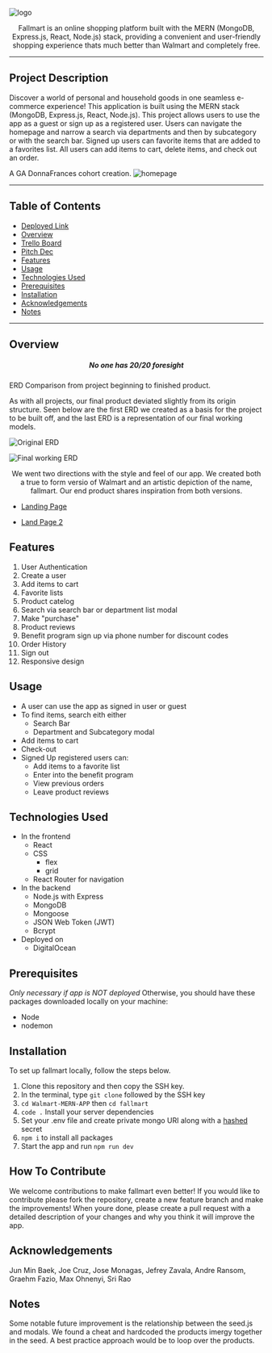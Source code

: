 ![logo](https://i.imgur.com/sy3aUK6.png)

<p align="center">Fallmart is an online shopping platform built with the MERN (MongoDB, Express.js, React, Node.js) stack, providing a convenient and user-friendly shopping experience thats much better than Walmart and completely free.</p>

___
## Project Description
Discover a world of personal and household goods in one seamless e-commerce experience! This application is built using the MERN stack (MongoDB, Express.js, React, Node.js). This project allows users to use the app as a guest or sign up as a registered user. Users can navigate the homepage and narrow a search via departments and then by subcategory or with the search bar. Signed up users can favorite items that are added to a favorites list. All users can add items to cart, delete items, and check out an order. 

A GA DonnaFrances cohort creation.
![homepage](https://i.imgur.com/ryQEcOj.png)


___
## Table of Contents
- [Deployed Link]()
- [Overview](#overview)
- [Trello Board](https://trello.com/b/UEHNvPzS/walmart)
- [Pitch Dec](https://docs.google.com/presentation/d/1zLbUtjdnLn8FDhdMuW9853M0LjZK9JoiMzNT_CNWAtQ/edit#slide=id.p)
- [Features](#features)
- [Usage](#usage)
- [Technologies Used](#technologies-used)
- [Prerequisites](#prerequisites)
- [Installation](#installation)
- [Acknowledgements](#acknowledgements)
- [Notes](#notes)
___
## Overview
<h5 align="center">No one has 20/20 foresight</h5>

ERD Comparison from project beginning to finished product.

As with all projects, our final product deviated slightly from its origin structure. Seen below are the first ERD we created as a basis for the project to be built off, and the last ERD is a representation of our final working models.

![Original ERD](https://i.imgur.com/Rzzsms6.jpg)

![Final working ERD](https://i.imgur.com/s4IvamP.png)

<p align="center">We went two directions with the style and feel of our app. We created both a true to form versio of Walmart and an artistic depiction of the name, fallmart. Our end product shares inspiration from both versions. </p>

+ [Landing Page](https://i.imgur.com/0oyudGJ.png)

+ [Land Page 2](https://i.imgur.com/FYvydkW.png)

## Features
1. User Authentication 
2. Create a user
3. Add items to cart
4. Favorite lists
5. Product catelog
6. Search via search bar or department list modal
7. Make "purchase"
8. Product reviews
9. Benefit program sign up via phone number for discount codes
10. Order History
11. Sign out
12. Responsive design

## Usage
+ A user can use the app as signed in user or guest
+ To find items, search eith either
    - Search Bar
    - Department and Subcategory modal
+ Add items to cart
+ Check-out
+ Signed Up registered users can: 
    - Add items to a favorite list
    - Enter into the benefit program 
    - View previous orders
    - Leave product reviews

## Technologies Used 
+ In the frontend
    - React 
    - CSS 
        * flex
        * grid
    - React Router for navigation 
+ In the backend
    - Node.js with Express 
    - MongoDB
    - Mongoose
    - JSON Web Token (JWT)
    - Bcrypt
+ Deployed on
    - DigitalOcean

## Prerequisites 
*Only necessary if app is NOT deployed* Otherwise, you should have these packages downloaded locally on your machine: 
+ Node
+ nodemon

## Installation
To set up fallmart locally, follow the steps below. 
1. Clone this repository and then copy the SSH key.
2. In the terminal, type `git clone` followed by the SSH key
3. `cd Walmart-MERN-APP` then `cd fallmart`
4. `code .`
Install your server dependencies
5. Set your .env file and create private mongo URI along with a [hashed](https://emn178.github.io/online-tools/sha256.html) secret
6. `npm i` to install all packages
7. Start the app and run `npm run dev`

## How To Contribute
We welcome contributions to make fallmart even better! If you would like to contribute please fork the repository, create a new feature branch and make the improvements! When youre done, please create a pull request with a detailed description of your changes and why you think it will improve the app. 

## Acknowledgements
Jun Min Baek,
Joe Cruz,
Jose Monagas, 
Jefrey Zavala,
Andre Ransom, 
Graehm Fazio, 
Max Ohnenyi,
Sri Rao 

## Notes
Some notable future improvement is the relationship between the seed.js and modals. We found a cheat and hardcoded the products imergy together in the seed. A best practice approach would be to loop over the products. 